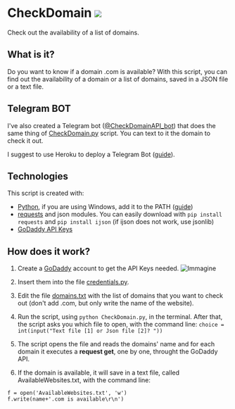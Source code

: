 # CheckDomain [![](https://img.shields.io/badge/python-3.7-blue.svg)](https://www.python.org/downloads/)
Check out the availability of a list of domains.

## What is it?
Do you want to know if a domain .com is available? With this script, you can find out the availability of a domain or a list of domains, saved in a JSON file or a text file.

## Telegram BOT
I've also created a Telegram bot ([@CheckDomainAPI_bot](https://web.telegram.org/#/im?p=%40CheckDomainAPI_bot)) that does the same thing of [CheckDomain.py](CheckDomain.py) script. 
You can text to it the domain to check it out.

I suggest to use Heroku to deploy a Telegram Bot ([guide](https://blog.usejournal.com/part-2-deploying-telegram-bot-for-free-on-heroku-3defe5a6c0e8)).

## Technologies
This script is created with:
* [Python](https://www.python.org/downloads/windows/), if you are using Windows, add it to the PATH ([guide](https://datatofish.com/add-python-to-windows-path/))  
* [requests](https://pypi.org/project/requests/) and json modules. You can easily download with ```pip install requests``` and ```pip install ijson``` (if ijson does not work, use jsonlib)
* [GoDaddy API Keys](https://developer.godaddy.com/keys)

## How does it work?
1) Create a [GoDaddy](https://developer.godaddy.com/) account to get the API Keys needed.
![Immagine](https://user-images.githubusercontent.com/24494773/99223251-73936b80-27e4-11eb-9b17-930e354574e0.png)
2) Insert them into the file [credentials.py](credentials.py).
3) Edit the file [domains.txt](domains.txt) with the list of domains that you want to check out (don't add .com, but only write the name of the website).
4) Run the script, using `python CheckDomain.py`, in the terminal.
After that, the script asks you which file to open, with the command line: 
``` choice = int(input("Text file [1] or Json file [2]? ")) ```

5) The script opens the file and reads the domains' name and for each domain it executes a **request get**, one by one, throught the GoDaddy API.
6) If the domain is available, it will save in a text file, called AvailableWebsites.txt, with the command line: 

```
f = open('AvailableWebsites.txt', 'w')
f.write(name+'.com is available\r\n')
```

